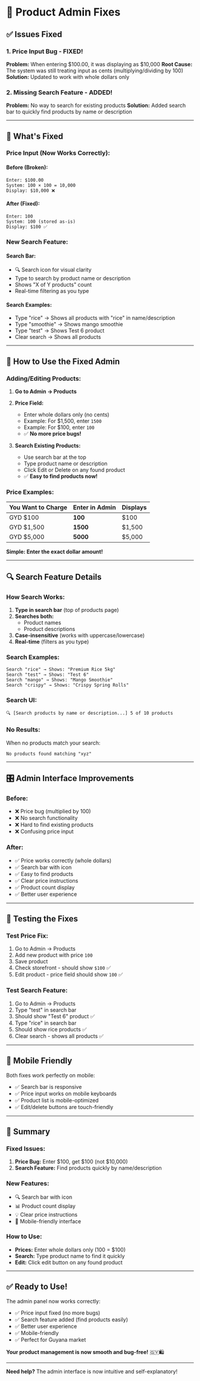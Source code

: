 # 🔧 Product Admin Fixes

## ✅ Issues Fixed

### 1. **Price Input Bug** - FIXED!
**Problem:** When entering $100.00, it was displaying as $10,000
**Root Cause:** The system was still treating input as cents (multiplying/dividing by 100)
**Solution:** Updated to work with whole dollars only

### 2. **Missing Search Feature** - ADDED!
**Problem:** No way to search for existing products
**Solution:** Added search bar to quickly find products by name or description

---

## 🎯 What's Fixed

### **Price Input (Now Works Correctly):**

#### **Before (Broken):**
```
Enter: $100.00
System: 100 × 100 = 10,000
Display: $10,000 ❌
```

#### **After (Fixed):**
```
Enter: 100
System: 100 (stored as-is)
Display: $100 ✅
```

### **New Search Feature:**

#### **Search Bar:**
- 🔍 Search icon for visual clarity
- Type to search by product name or description
- Shows "X of Y products" count
- Real-time filtering as you type

#### **Search Examples:**
- Type "rice" → Shows all products with "rice" in name/description
- Type "smoothie" → Shows mango smoothie
- Type "test" → Shows Test 6 product
- Clear search → Shows all products

---

## 📝 How to Use the Fixed Admin

### **Adding/Editing Products:**

1. **Go to Admin → Products**
2. **Price Field:**
   - Enter whole dollars only (no cents)
   - Example: For $1,500, enter `1500`
   - Example: For $100, enter `100`
   - ✅ **No more price bugs!**

3. **Search Existing Products:**
   - Use search bar at the top
   - Type product name or description
   - Click Edit or Delete on any found product
   - ✅ **Easy to find products now!**

### **Price Examples:**

| You Want to Charge | Enter in Admin | Displays |
|-------------------|----------------|----------|
| GYD $100 | **100** | $100 |
| GYD $1,500 | **1500** | $1,500 |
| GYD $5,000 | **5000** | $5,000 |

**Simple: Enter the exact dollar amount!**

---

## 🔍 Search Feature Details

### **How Search Works:**
1. **Type in search bar** (top of products page)
2. **Searches both:**
   - Product names
   - Product descriptions
3. **Case-insensitive** (works with uppercase/lowercase)
4. **Real-time** (filters as you type)

### **Search Examples:**
```
Search "rice" → Shows: "Premium Rice 5kg"
Search "test" → Shows: "Test 6"  
Search "mango" → Shows: "Mango Smoothie"
Search "crispy" → Shows: "Crispy Spring Rolls"
```

### **Search UI:**
```
🔍 [Search products by name or description...] 5 of 10 products
```

### **No Results:**
When no products match your search:
```
No products found matching "xyz"
```

---

## 🎛️ Admin Interface Improvements

### **Before:**
- ❌ Price bug (multiplied by 100)
- ❌ No search functionality
- ❌ Hard to find existing products
- ❌ Confusing price input

### **After:**
- ✅ Price works correctly (whole dollars)
- ✅ Search bar with icon
- ✅ Easy to find products
- ✅ Clear price instructions
- ✅ Product count display
- ✅ Better user experience

---

## 🧪 Testing the Fixes

### **Test Price Fix:**
1. Go to Admin → Products
2. Add new product with price `100`
3. Save product
4. Check storefront - should show `$100` ✅
5. Edit product - price field should show `100` ✅

### **Test Search Feature:**
1. Go to Admin → Products
2. Type "test" in search bar
3. Should show "Test 6" product ✅
4. Type "rice" in search bar
5. Should show rice products ✅
6. Clear search - shows all products ✅

---

## 📱 Mobile Friendly

Both fixes work perfectly on mobile:
- ✅ Search bar is responsive
- ✅ Price input works on mobile keyboards
- ✅ Product list is mobile-optimized
- ✅ Edit/delete buttons are touch-friendly

---

## 🎯 Summary

### **Fixed Issues:**
1. **Price Bug:** Enter $100, get $100 (not $10,000)
2. **Search Feature:** Find products quickly by name/description

### **New Features:**
- 🔍 Search bar with icon
- 📊 Product count display
- 💡 Clear price instructions
- 📱 Mobile-friendly interface

### **How to Use:**
- **Prices:** Enter whole dollars only (100 = $100)
- **Search:** Type product name to find it quickly
- **Edit:** Click edit button on any found product

---

## ✅ Ready to Use!

The admin panel now works correctly:
- ✅ Price input fixed (no more bugs)
- ✅ Search feature added (find products easily)
- ✅ Better user experience
- ✅ Mobile-friendly
- ✅ Perfect for Guyana market

**Your product management is now smooth and bug-free!** 🇬🇾🛍️

---

**Need help?** The admin interface is now intuitive and self-explanatory!

